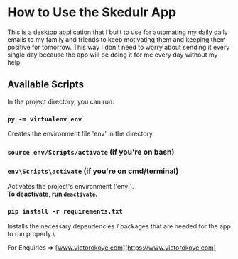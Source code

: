 # How to Use the Skedulr App
This is a desktop application that I built to use for automating my daily daily emails to my family and friends to keep motivating them and keeping them positive for tomorrow. This way I don't need to worry about sending it every single day because the app will be doing it for me every day without my help.

## Available Scripts

In the project directory, you can run:

### `py -m virtualenv env`

Creates the environment file 'env' in the directory.

### `source env/Scripts/activate` (if you're on bash)
### `env\Scripts\activate` (if you're on cmd/terminal)

Activates the project's environment ('env').\
**To deactivate, run `deactivate`.**

### `pip install -r requirements.txt`
Installs the necessary dependencies / packages that are needed for the app to run properly.\

For Enquiries => [www.victorokoye.com](https://www.victorokoye.com)
